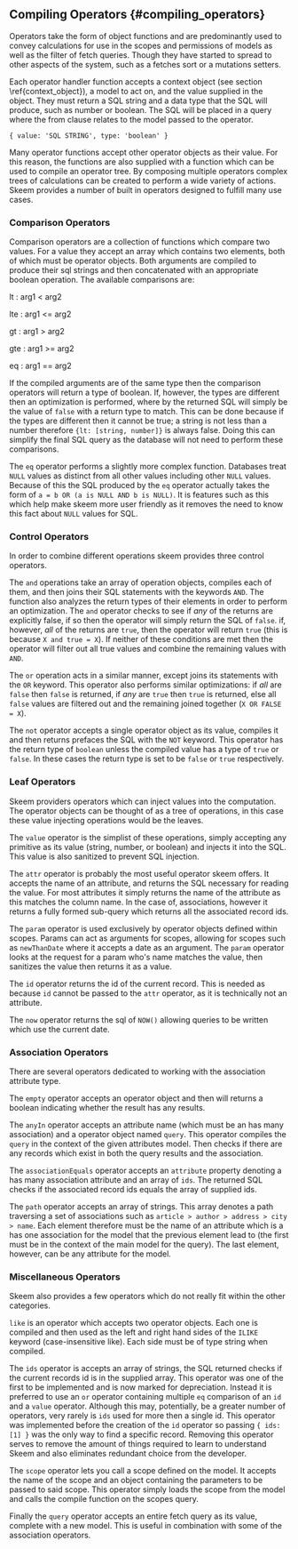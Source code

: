 ## Compiling Operators {#compiling_operators}

Operators take the form of object functions and are predominantly used to convey calculations for use in the scopes and permissions of models as well as the filter of fetch queries. Though they have started to spread to other aspects of the system, such as a fetches sort or a mutations setters.

Each operator handler function accepts a context object (see section \ref{context_object}), a model to act on, and the value supplied in the object. They must return a SQL string and a data type that the SQL will produce, such as number or boolean. The SQL will be placed in a query where the from clause relates to the model passed to the operator.

```{.javascript caption="The return of an operator function"}
{ value: 'SQL STRING', type: 'boolean' }
```

Many operator functions accept other operator objects as their value. For this reason, the functions are also supplied with a function which can be used to compile an operator tree. By composing multiple operators complex trees of calculations can be created to perform a wide variety of actions. Skeem provides a number of built in operators designed to fulfill many use cases.

### Comparison Operators

Comparison operators are a collection of functions which compare two values. For a value they accept an array which contains two elements, both of which must be operator objects. Both arguments are compiled to produce their sql strings and then concatenated with an appropriate boolean operation. The available comparisons are:

lt
: arg1 < arg2

lte
: arg1 <= arg2

gt
: arg1 > arg2

gte
: arg1 >= arg2

eq
: arg1 == arg2

If the compiled arguments are of the same type then the comparison operators will return a type of boolean. If, however, the types are different then an optimization is performed, where by the returned SQL will simply be the value of `false` with a return type to match. This can be done because if the types are different then it cannot be true; a string is not less than a number therefore `{lt: [string, number]}` is always false. Doing this can simplify the final SQL query as the database will not need to perform these comparisons.

The `eq` operator performs a slightly more complex function. Databases treat `NULL` values as distinct from all other values including other `NULL` values. Because of this the SQL produced by the `eq` operator actually takes the form of `a = b OR (a is NULL AND b is NULL)`. It is features such as this which help make skeem more user friendly as it removes the need to know this fact about `NULL` values for SQL.

### Control Operators

In order to combine different operations skeem provides three control operators.

The `and` operations take an array of operation objects, compiles each of them, and then joins their SQL statements with the keywords `AND`. The function also analyzes the return types of their elements in order to perform an optimization. The `and` operator checks to see if _any_ of the returns are explicitly false, if so then the operator will simply return the SQL of `false`. if, however, _all_ of the returns are `true`, then the operator will return `true` (this is because `X and true = X`). If neither of these conditions are met then the operator will filter out all true values and combine the remaining values with `AND`.

The `or` operation acts in a similar manner, except joins its statements with the `OR` keyword. This operator also performs similar optimizations: if _all_ are `false` then `false` is returned, if _any_ are `true` then `true` is returned, else all `false` values are filtered out and the remaining joined together (`X OR FALSE = X`).

The `not` operator accepts a single operator object as its value, compiles it and then returns prefaces the SQL with the `NOT` keyword. This operator has the return type of `boolean` unless the compiled value has a type of `true` or `false`. In these cases the return type is set to be `false` or `true` respectively.

### Leaf Operators

Skeem providers operators which can inject values into the computation. The operator objects can be thought of as a tree of operations, in this case these value injecting operations would be the leaves.

The `value` operator is the simplist of these operations, simply accepting any primitive as its value (string, number, or boolean) and injects it into the SQL. This value is also sanitized to prevent SQL injection.

The `attr` operator is probably the most useful operator skeem offers. It accepts the name of an attribute, and returns the SQL necessary for reading the value. For most attributes it simply returns the name of the attribute as this matches the column name. In the case of, associations, however it returns a fully formed sub-query which returns all the associated record ids.

The `param` operator is used exclusively by operator objects defined within scopes. Params can act as arguments for scopes, allowing for scopes such as `newThanDate` where it accepts a date as an argument. The `param` operator looks at the request for a param who's name matches the value, then sanitizes the value then returns it as a value.

The `id` operator returns the id of the current record. This is needed as because `id` cannot be passed to the `attr` operator, as it is technically not an attribute.

The `now` operator returns the sql of `NOW()` allowing queries to be written which use the current date.

### Association Operators

There are several operators dedicated to working with the association attribute type.

The `empty` operator accepts an operator object and then will returns a boolean indicating whether the result has any results.

The `anyIn` operator accepts an attribute name (which must be an has many association) and a operator object named `query`. This operator compiles the `query` in the context of the given attributes model. Then checks if there are any records which exist in both the query results and the association.

The `associationEquals` operator accepts an `attribute` property denoting a has many association attribute and an array of `ids`. The returned SQL checks if the associated record ids equals the array of supplied ids.

The `path` operator accepts an array of strings. This array denotes a path traversing a set of associations such as `article > author > address > city > name`. Each element therefore must be the name of an attribute which is a has one association for the model that the previous element lead to (the first must be in the context of the main model for the query). The last element, however, can be any attribute for the model.

### Miscellaneous Operators

Skeem also provides a few operators which do not really fit within the other categories.

`like` is an operator which accepts two operator objects. Each one is compiled and then used as the left and right hand sides of the `ILIKE` keyword (case-insensitive like). Each side must be of type string when compiled.

The `ids` operator is accepts an array of strings, the SQL returned checks if the current records id is in the supplied array. This operator was one of the first to be implemented and is now marked for depreciation. Instead it is preferred to use an `or` operator containing multiple `eq` comparison of an `id` and a `value` operator. Although this may, potentially, be a greater number of operators, very rarely is `ids` used for more then a single id. This operator was implemented before the creation of the `id` operator so passing `{ ids: [1] }` was the only way to find a specific record. Removing this operator serves to remove the amount of things required to learn to understand Skeem and also eliminates redundant choice from the developer.

The `scope` operator lets you call a scope defined on the model. It accepts the name of the scope and an object containing the parameters to be passed to said scope. This operator simply loads the scope from the model and calls the compile function on the scopes query.

Finally the `query` operator accepts an entire fetch query as its value, complete with a new model. This is useful in combination with some of the association operators.
